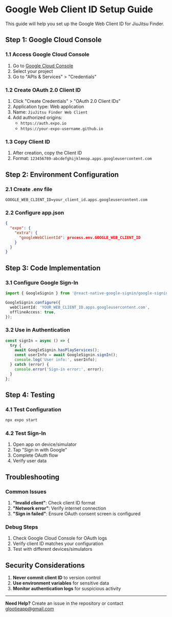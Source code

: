 # Google Web Client ID Setup Guide

This guide will help you set up the Google Web Client ID for JiuJitsu Finder.

## Step 1: Google Cloud Console

### 1.1 Access Google Cloud Console
1. Go to [Google Cloud Console](https://console.cloud.google.com/)
2. Select your project
3. Go to "APIs & Services" > "Credentials"

### 1.2 Create OAuth 2.0 Client ID
1. Click "Create Credentials" > "OAuth 2.0 Client IDs"
2. Application type: Web application
3. Name: `JiuJitsu Finder Web Client`
4. Add authorized origins:
   - `https://auth.expo.io`
   - `https://your-expo-username.github.io`

### 1.3 Copy Client ID
1. After creation, copy the Client ID
2. Format: `123456789-abcdefghijklmnop.apps.googleusercontent.com`

## Step 2: Environment Configuration

### 2.1 Create .env file
```env
GOOGLE_WEB_CLIENT_ID=your_client_id.apps.googleusercontent.com
```

### 2.2 Configure app.json
```json
{
  "expo": {
    "extra": {
      "googleWebClientId": process.env.GOOGLE_WEB_CLIENT_ID
    }
  }
}
```

## Step 3: Code Implementation

### 3.1 Configure Google Sign-In
```typescript
import { GoogleSignin } from '@react-native-google-signin/google-signin';

GoogleSignin.configure({
  webClientId: 'YOUR_WEB_CLIENT_ID.apps.googleusercontent.com',
  offlineAccess: true,
});
```

### 3.2 Use in Authentication
```typescript
const signIn = async () => {
  try {
    await GoogleSignin.hasPlayServices();
    const userInfo = await GoogleSignin.signIn();
    console.log('User info:', userInfo);
  } catch (error) {
    console.error('Sign-in error:', error);
  }
};
```

## Step 4: Testing

### 4.1 Test Configuration
```bash
npx expo start
```

### 4.2 Test Sign-In
1. Open app on device/simulator
2. Tap "Sign in with Google"
3. Complete OAuth flow
4. Verify user data

## Troubleshooting

### Common Issues
1. **"Invalid client"**: Check client ID format
2. **"Network error"**: Verify internet connection
3. **"Sign in failed"**: Ensure OAuth consent screen is configured

### Debug Steps
1. Check Google Cloud Console for OAuth logs
2. Verify client ID matches your configuration
3. Test with different devices/simulators

## Security Considerations

1. **Never commit client ID** to version control
2. **Use environment variables** for sensitive data
3. **Monitor authentication logs** for suspicious activity

---

**Need Help?** Create an issue in the repository or contact glootieapp@gmail.com 